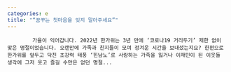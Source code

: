 ```yaml
---
categories: e
title: "“꿈꾸는 첫마음을 잊지 말아주세요”"
---
```


				
		
			
				
					
					
						
						
						
					
					
				
				
			
			
			가을이 익어갑니다. 2022년 한가위는 3년 만에 ‘코로나19 거리두기’ 제한 없이 맞은 명절이었습니다. 오랜만에 가족과 친지들이 모여 정겨운 시간을 보내셨는지요? 한편으로 한가위를 앞두고 닥친 초강력 태풍 ‘힌남노’로 사랑하는 가족을 잃거나 이재민이 된 이웃들 생각에 그저 웃고 즐길 수만은 없던 명절...		
			